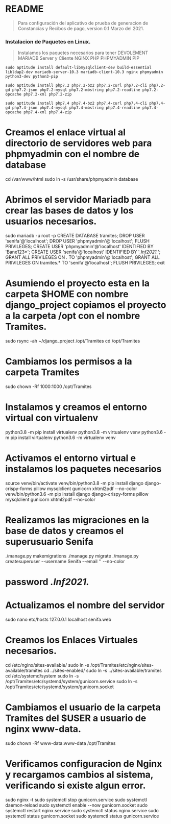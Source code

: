 # README
>Para configuración del aplicativo de prueba de generacion de Constancias y Recibos de pago, version 0.1 Marzo del 2021.

### Instalacion de Paquetes en Linux.
>Instalamos los paquetes necesarios para tener DEVOLEMENT MARIADB Server y Cliente NGINX PHP PHPMYADMIN PIP

``sudo aptitude install default-libmysqlclient-dev build-essential libldap2-dev mariadb-server-10.3 mariadb-client-10.3 nginx phpmyadmin python3-dev python3-pip``
>
``sudo aptitude install php7.2 php7.2-bz2 php7.2-curl php7.2-cli php7.2-gd php7.2-json php7.2-mysql php7.2-mbstring php7.2-readline php7.2-opcache php7.2-xml php7.2-zip``
>
``sudo aptitude install php7.4 php7.4-bz2 php7.4-curl php7.4-cli php7.4-gd php7.4-json php7.4-mysql php7.4-mbstring php7.4-readline php7.4-opcache php7.4-xml php7.4-zip``

# Creamos el enlace virtual al directorio de servidores web para phpmyadmin con el nombre de database
cd /var/www/html
sudo ln -s /usr/share/phpmyadmin database

# Abrimos el servidor Mariadb para crear las bases de datos y los usuarios necesarios.
sudo mariadb -u root -p
CREATE DATABASE tramites;
DROP USER 'senifa'@'localhost';
DROP USER 'phpmyadmin'@'localhost';
FLUSH PRIVILEGES;
CREATE USER 'phpmyadmin'@'localhost' IDENTIFIED BY 'Bane123*';
CREATE USER 'senifa'@'localhost' IDENTIFIED BY '*.Inf2021.*';
GRANT ALL PRIVILEGES ON *.* TO 'phpmyadmin'@'localhost';
GRANT ALL PRIVILEGES ON tramites.* TO 'senifa'@'localhost';
FLUSH PRIVILEGES;
exit

# Asumiendo el proyecto esta en la carpeta $HOME con nombre django_project copiamos el proyecto a la carpeta /opt con el nombre Tramites.
sudo rsync -ah ~/django_project /opt/Tramites
cd /opt/Tramites
#
# Cambiamos los permisos a la carpeta Tramites
sudo chown -Rf 1000:1000 /opt/Tramites
#
# Instalamos y creamos el entorno virtual con virtualenv
python3.8 -m pip install virtualenv
python3.8 -m virtualenv venv
python3.6 -m pip install virtualenv
python3.6 -m virtualenv venv
#
# Activamos el entorno virtual e instalamos los paquetes necesarios
source venv/bin/activate
venv/bin/python3.8 -m pip install django django-crispy-forms pillow mysqlclient gunicorn xhtml2pdf --no-color
venv/bin/python3.6 -m pip install django django-crispy-forms pillow mysqlclient gunicorn xhtml2pdf --no-color
#
# Realizamos las migraciones en la base de datos y creamos el superusuario Senifa
./manage.py makemigrations
./manage.py migrate
./manage.py createsuperuser --username Senifa --email '' --no-color
# password *.Inf2021.*
#
# Actualizamos el nombre del servidor
sudo nano etc/hosts
127.0.0.1  localhost   senifa.web
#
# Creamos los Enlaces Virtuales necesarios.
cd /etc/nginx/sites-available/
sudo ln -s /opt/Tramites/etc/nginx/sites-available/tramites
cd ../sites-enabled/
sudo ln -s ../sites-available/tramites
cd /etc/systemd/system
sudo ln -s /opt/Tramites/etc/systemd/system/gunicorn.service
sudo ln -s /opt/Tramites/etc/systemd/system/gunicorn.socket
#
# Cambiamos el usuario de la carpeta Tramites del $USER a usuario de nginx www-data.
sudo chown -Rf www-data:www-data /opt/Tramites
#
# Verificamos configuracion de Nginx y recargamos cambios al sistema, verificando si existe algun error.
sudo nginx -t
sudo systemctl stop gunicorn.service
sudo systemctl daemon-reload
sudo systemctl enable --now gunicorn.socket
sudo systemctl restart nginx.service
sudo systemctl status nginx.service
sudo systemctl status gunicorn.socket
sudo systemctl status gunicorn.service
